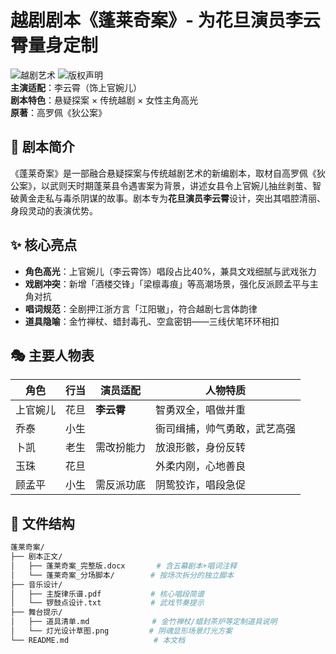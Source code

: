 # 越剧剧本《蓬莱奇案》- 为花旦演员李云霄量身定制

![越剧艺术](https://img.shields.io/badge/艺术类型-传统越剧-ff69b4) 
![版权声明](https://img.shields.io/badge/版权-保留所有权利-blue)  
**主演适配**：李云霄（饰上官婉儿）  
**剧本特色**：悬疑探案 × 传统越剧 × 女性主角高光  
**原著**：高罗佩《狄公案》 

## 📜 剧本简介
《蓬莱奇案》是一部融合悬疑探案与传统越剧艺术的新编剧本，取材自高罗佩《狄公案》，以武则天时期蓬莱县令遇害案为背景，讲述女县令上官婉儿抽丝剥茧、智破黄金走私与毒杀阴谋的故事。剧本专为**花旦演员李云霄**设计，突出其唱腔清丽、身段灵动的表演优势。


## ✨ 核心亮点
- **角色高光**：上官婉儿（李云霄饰）唱段占比40%，兼具文戏细腻与武戏张力  
- **戏剧冲突**：新增「酒楼交锋」「梁檩毒痕」等高潮场景，强化反派顾孟平与主角对抗  
- **唱词规范**：全剧押江浙方言「江阳辙」，符合越剧七言体韵律  
- **道具隐喻**：金竹禅杖、蜡封毒孔、空盒密钥——三线伏笔环环相扣  


## 🎭 主要人物表
| 角色     | 行当   | 演员适配    | 人物特质               |
|----------|--------|-------------|------------------------|
| 上官婉儿 | 花旦   | **李云霄**  | 智勇双全，唱做并重     |
| 乔泰   | 小生   |   | 衙司缉捕，帅气勇敢，武艺高强     |
| 卜凯     | 老生   | 需改扮能力  | 放浪形骸，身份反转     |
| 玉珠     | 花旦   |   | 外柔内刚，心地善良     |
| 顾孟平   | 小生   | 需反派功底  | 阴鸷狡诈，唱段急促     |

## 📂 文件结构
```bash
蓬莱奇案/
├── 剧本正文/
│   ├── 蓬莱奇案_完整版.docx       # 含五幕剧本+唱词注释
│   └── 蓬莱奇案_分场脚本/        # 按场次拆分的独立脚本
├── 音乐设计/
│   ├── 主旋律乐谱.pdf           # 核心唱段简谱
│   └── 锣鼓点设计.txt           # 武戏节奏提示
├── 舞台提示/
│   ├── 道具清单.md              # 金竹禅杖/蜡封茶炉等定制道具说明
│   └── 灯光设计草图.png         # 阴魂显形场景灯光方案
└── README.md                   # 本文档
